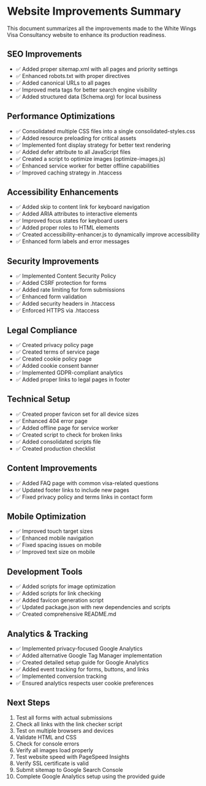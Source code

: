 # Website Improvements Summary

This document summarizes all the improvements made to the White Wings Visa Consultancy website to enhance its production readiness.

## SEO Improvements
- ✅ Added proper sitemap.xml with all pages and priority settings
- ✅ Enhanced robots.txt with proper directives
- ✅ Added canonical URLs to all pages
- ✅ Improved meta tags for better search engine visibility
- ✅ Added structured data (Schema.org) for local business

## Performance Optimizations
- ✅ Consolidated multiple CSS files into a single consolidated-styles.css
- ✅ Added resource preloading for critical assets
- ✅ Implemented font display strategy for better text rendering
- ✅ Added defer attribute to all JavaScript files
- ✅ Created a script to optimize images (optimize-images.js)
- ✅ Enhanced service worker for better offline capabilities
- ✅ Improved caching strategy in .htaccess

## Accessibility Enhancements
- ✅ Added skip to content link for keyboard navigation
- ✅ Added ARIA attributes to interactive elements
- ✅ Improved focus states for keyboard users
- ✅ Added proper roles to HTML elements
- ✅ Created accessibility-enhancer.js to dynamically improve accessibility
- ✅ Enhanced form labels and error messages

## Security Improvements
- ✅ Implemented Content Security Policy
- ✅ Added CSRF protection for forms
- ✅ Added rate limiting for form submissions
- ✅ Enhanced form validation
- ✅ Added security headers in .htaccess
- ✅ Enforced HTTPS via .htaccess

## Legal Compliance
- ✅ Created privacy policy page
- ✅ Created terms of service page
- ✅ Created cookie policy page
- ✅ Added cookie consent banner
- ✅ Implemented GDPR-compliant analytics
- ✅ Added proper links to legal pages in footer

## Technical Setup
- ✅ Created proper favicon set for all device sizes
- ✅ Enhanced 404 error page
- ✅ Added offline page for service worker
- ✅ Created script to check for broken links
- ✅ Added consolidated scripts file
- ✅ Created production checklist

## Content Improvements
- ✅ Added FAQ page with common visa-related questions
- ✅ Updated footer links to include new pages
- ✅ Fixed privacy policy and terms links in contact form

## Mobile Optimization
- ✅ Improved touch target sizes
- ✅ Enhanced mobile navigation
- ✅ Fixed spacing issues on mobile
- ✅ Improved text size on mobile

## Development Tools
- ✅ Added scripts for image optimization
- ✅ Added scripts for link checking
- ✅ Added favicon generation script
- ✅ Updated package.json with new dependencies and scripts
- ✅ Created comprehensive README.md

## Analytics & Tracking
- ✅ Implemented privacy-focused Google Analytics
- ✅ Added alternative Google Tag Manager implementation
- ✅ Created detailed setup guide for Google Analytics
- ✅ Added event tracking for forms, buttons, and links
- ✅ Implemented conversion tracking
- ✅ Ensured analytics respects user cookie preferences

## Next Steps
1. Test all forms with actual submissions
2. Check all links with the link checker script
3. Test on multiple browsers and devices
4. Validate HTML and CSS
5. Check for console errors
6. Verify all images load properly
7. Test website speed with PageSpeed Insights
8. Verify SSL certificate is valid
9. Submit sitemap to Google Search Console
10. Complete Google Analytics setup using the provided guide